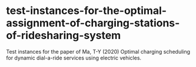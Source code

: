 # test-instances-for-the-optimal-assignment-of-charging-stations-of-ridesharing-system
Test instances for the paper of Ma, T-Y (2020) Optimal charging scheduling for dynamic dial-a-ride services using electric vehicles.

